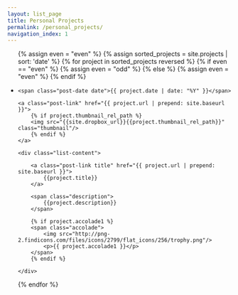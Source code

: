 ```yaml
---
layout: list_page
title: Personal Projects
permalink: /personal_projects/
navigation_index: 1
---
```


<ul class="posts projects">

{% assign even = "even" %}
{% assign sorted_projects = site.projects | sort: 'date' %}
{% for project in sorted_projects reversed %}
  {% if even == "even" %} {% assign even = "odd" %} 
  {% else %} {% assign even = "even" %}
  {% endif %}

  <li class="{{ even }}">

    <span class="post-date date">{{ project.date | date: "%Y" }}</span>

    <a class="post-link" href="{{ project.url | prepend: site.baseurl }}">
    	{% if project.thumbnail_rel_path %}
	    <img src="{{site.dropbox_url}}{{project.thumbnail_rel_path}}" class="thumbnail"/>
        {% endif %}
    </a>

    <div class="list-content">

	    <a class="post-link title" href="{{ project.url | prepend: site.baseurl }}">
	    	{{project.title}}
		</a>

	    <span class="description">
	    	{{project.description}}
		</span>

		{% if project.accolade1 %}
		<span class="accolade">
			<img src="http://png-2.findicons.com/files/icons/2799/flat_icons/256/trophy.png"/>
			<p>{{ project.accolade1 }}</p>
		</span>
		{% endif %}

	</div>

  </li>
{% endfor %}
</ul>
